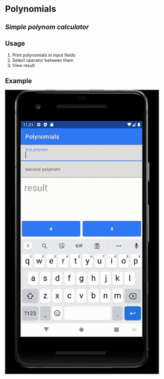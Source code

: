 # Polynomials
## _Simple polynom calculator_

## Usage

1. Print polynomials in input fields
2. Select operator between them
3. View result

## Example
![Alt Text](rec.gif)
